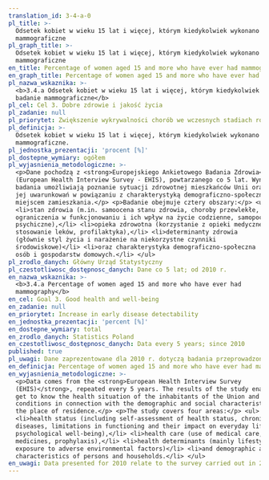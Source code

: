```yaml
---
translation_id: 3-4-a-0
pl_title: >-
  Odsetek kobiet w wieku 15 lat i więcej, którym kiedykolwiek wykonano badanie
  mammograficzne
pl_graph_title: >-
  Odsetek kobiet w wieku 15 lat i więcej, którym kiedykolwiek wykonano badanie
  mammograficzne
en_title: Percentage of women aged 15 and more who have ever had mammography
en_graph_title: Percentage of women aged 15 and more who have ever had mammography
pl_nazwa_wskaznika: >-
  <b>3.4.a Odsetek kobiet w wieku 15 lat i więcej, którym kiedykolwiek wykonano
  badanie mammograficzne</b>
pl_cel: Cel 3. Dobre zdrowie i jakość życia
pl_zadanie: null
pl_priorytet: Zwiększenie wykrywalności chorób we wczesnych stadiach rozwojowych
pl_definicja: >-
  Odsetek kobiet w wieku 15 lat i więcej, którym kiedykolwiek wykonano badanie
  mammograficzne.
pl_jednostka_prezentacji: 'procent [%]'
pl_dostepne_wymiary: ogółem
pl_wyjasnienia_metodologiczne: >-
  <p>Dane pochodzą z <strong>Europejskiego Ankietowego Badania Zdrowia</strong>
  (European Health Interview Survey - EHIS), powtarzanego co 5 lat. Wyniki
  badania umożliwiają poznanie sytuacji zdrowotnej mieszkańców Unii oraz
  jej uwarunkowań w powiązaniu z charakterystyką demograficzno-społeczną oraz
  miejscem zamieszkania.</p> <p>Badanie obejmuje cztery obszary:</p> <ul>
  <li>stan zdrowia (m.in. samoocena stanu zdrowia, choroby przewlekłe,
  ograniczenia w funkcjonowaniu i ich wpływ na życie codzienne, samopoczucie
  psychiczne),</li> <li>opieka zdrowotna (korzystanie z opieki medycznej,
  stosowanie leków, profilaktyka),</li> <li>determinanty zdrowia
  (głównie styl życia i narażenie na niekorzystne czynniki
  środowiskowe)</li> <li>oraz charakterystyka demograficzno-społeczna
  osób i gospodarstw domowych.</li> </ul>
pl_zrodlo_danych: Główny Urząd Statystyczny
pl_czestotliwosc_dostępnosc_danych: Dane co 5 lat; od 2010 r.
en_nazwa_wskaznika: >-
  <b>3.4.a Percentage of women aged 15 and more who have ever had
  mammography</b>
en_cel: Goal 3. Good health and well-being
en_zadanie: null
en_priorytet: Increase in early disease detectability
en_jednostka_prezentacji: 'percent [%]'
en_dostepne_wymiary: total
en_zrodlo_danych: Statistics Poland
en_czestotliwosc_dostępnosc_danych: Data every 5 years; since 2010
published: true
pl_uwagi: Dane zaprezentowane dla 2010 r. dotyczą badania przeprowadzonego w 2009 r.
en_definicja: Percentage of women aged 15 and more who have ever had mammography.
en_wyjasnienia_metodologiczne: >-
  <p>Data comes from the <strong>European Health Interview Survey
  (EHIS)</strong>, repeated every 5 years. The results of the study enable to
  get to know the health situation of the inhabitants of the Union and its
  conditions in connection with the demographic and social characteristics and
  the place of residence.</p> <p>The study covers four areas:</p> <ul>
  <li>health status (including self-assessment of health status, chronic
  diseases, limitations in functioning and their impact on everyday life,
  psychological well-being),</li> <li>health care (use of medical care, use of
  medicines, prophylaxis),</li> <li>health determinants (mainly lifestyle and
  exposure to adverse environmental factors)</li> <li>and demographic and social
  characteristics of persons and households.</li> </ul>
en_uwagi: Data presented for 2010 relate to the survey carried out in 2009.
---
```

